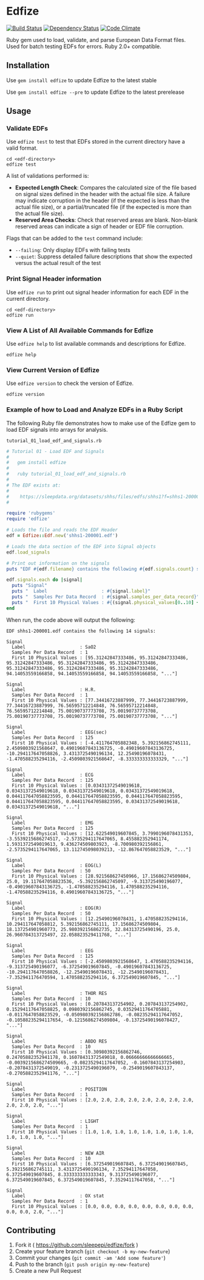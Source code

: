 # Edfize

[![Build Status](https://travis-ci.org/sleepepi/edfize.svg?branch=master)](https://travis-ci.org/sleepepi/edfize)
[![Dependency Status](https://gemnasium.com/sleepepi/edfize.svg)](https://gemnasium.com/sleepepi/edfize)
[![Code Climate](https://codeclimate.com/github/sleepepi/edfize/badges/gpa.svg)](https://codeclimate.com/github/sleepepi/edfize)

Ruby gem used to load, validate, and parse European Data Format files. Used for batch testing EDFs for errors. Ruby 2.0+ compatible.

## Installation

Use `gem install edfize` to update Edfize to the latest stable

Use `gem install edfize --pre` to update Edfize to the latest prerelease

## Usage

### Validate EDFs

Use `edfize test` to test that EDFs stored in the current directory have a valid format.

    cd <edf-directory>
    edfize test

A list of validations performed is:

- **Expected Length Check**: Compares the calculated size of the file based on signal sizes defined in the header with the actual file size. A failure may indicate corruption in the header (if the expected is less than the actual file size), or a partial/truncated file (if the expected is more than the actual file size).
- **Reserved Area Checks**: Check that reserved areas are blank. Non-blank reserved areas can indicate a sign of header or EDF file corruption.

Flags that can be added to the `test` command include:

- `--failing`: Only display EDFs with failing tests
- `--quiet`: Suppress detailed failure descriptions that show the expected versus the actual result of the test

### Print Signal Header information

Use `edfize run` to print out signal header information for each EDF in the current directory.

    cd <edf-directory>
    edfize run

### View A List of All Available Commands for Edfize

Use `edfize help` to list available commands and descriptions for Edfize.

    edfize help

### View Current Version of Edfize

Use `edfize version` to check the version of Edfize.

    edfize version

### Example of how to Load and Analyze EDFs in a Ruby Script

The following Ruby file demonstrates how to make use of the Edfize gem to load EDF signals into arrays for analysis.

`tutorial_01_load_edf_and_signals.rb`
```ruby
# Tutorial 01 - Load EDF and Signals
#
#   gem install edfize
#
#   ruby tutorial_01_load_edf_and_signals.rb
#
# The EDF exists at:
#
#    https://sleepdata.org/datasets/shhs/files/edfs/shhs1?f=shhs1-200001.edf
#

require 'rubygems'
require 'edfize'

# Loads the file and reads the EDF Header
edf = Edfize::Edf.new('shhs1-200001.edf')

# Loads the data section of the EDF into Signal objects
edf.load_signals

# Print out information on the signals
puts "EDF #{edf.filename} contains the following #{edf.signals.count} signal#{'s' unless edf.signals.count == 1}:\n\n"

edf.signals.each do |signal|
  puts "Signal"
  puts "  Label                    : #{signal.label}"
  puts "  Samples Per Data Record  : #{signal.samples_per_data_record}"
  puts "  First 10 Physical Values : #{(signal.physical_values[0..10] + ['...']).inspect}\n\n"
end
```

When run, the code above will output the following:

```console
EDF shhs1-200001.edf contains the following 14 signals:

Signal
  Label                    : SaO2
  Samples Per Data Record  : 1
  First 10 Physical Values : [95.31242847333486, 95.31242847333486, 95.31242847333486, 95.31242847333486, 95.31242847333486, 95.31242847333486, 95.31242847333486, 95.31242847333486, 94.14053559166858, 94.14053559166858, 94.14053559166858, "..."]

Signal
  Label                    : H.R.
  Samples Per Data Record  : 1
  First 10 Physical Values : [77.34416723887999, 77.34416723887999, 77.34416723887999, 76.56595712214848, 76.56595712214848, 76.56595712214848, 75.00190737773708, 75.00190737773708, 75.00190737773708, 75.00190737773708, 75.00190737773708, "..."]

Signal
  Label                    : EEG(sec)
  Samples Per Data Record  : 125
  First 10 Physical Values : [-4.411764705882348, 5.392156862745111, 2.4509803921568647, 0.49019607843136725, -0.49019607843136725, -10.294117647058826, 3.4313725490196134, 12.25490196078431, -1.470588235294116, -2.4509803921568647, -8.333333333333329, "..."]

Signal
  Label                    : ECG
  Samples Per Data Record  : 125
  First 10 Physical Values : [0.03431372549019618, 0.03431372549019618, 0.03431372549019618, 0.03431372549019618, 0.044117647058823595, 0.044117647058823595, 0.044117647058823595, 0.044117647058823595, 0.044117647058823595, 0.03431372549019618, 0.03431372549019618, "..."]

Signal
  Label                    : EMG
  Samples Per Data Record  : 125
  First 10 Physical Values : [12.622549019607845, 3.7990196078431353, -3.5539215686274517, -2.5735294117647065, 8.455882352941174, 1.5931372549019613, 9.436274509803923, -8.700980392156861, -2.5735294117647065, 13.112745098039213, -12.867647058823529, "..."]

Signal
  Label                    : EOG(L)
  Samples Per Data Record  : 50
  First 10 Physical Values : [28.921568627450966, 17.15686274509804, 25.0, 19.117647058823536, -5.392156862745097, -9.313725490196077, -0.49019607843136725, -1.470588235294116, 1.470588235294116, -1.470588235294116, 0.49019607843136725, "..."]

Signal
  Label                    : EOG(R)
  Samples Per Data Record  : 50
  First 10 Physical Values : [12.25490196078431, 1.470588235294116, 10.294117647058812, 5.392156862745111, 17.15686274509804, 18.137254901960773, 25.980392156862735, 32.84313725490196, 25.0, 26.960784313725497, 22.058823529411768, "..."]

Signal
  Label                    : EEG
  Samples Per Data Record  : 125
  First 10 Physical Values : [-2.4509803921568647, 1.470588235294116, -9.313725490196077, -6.372549019607845, -0.49019607843136725, -10.294117647058826, -12.25490196078431, -12.25490196078431, -7.352941176470594, 1.470588235294116, 6.372549019607845, "..."]

Signal
  Label                    : THOR RES
  Samples Per Data Record  : 10
  First 10 Physical Values : [0.207843137254902, 0.207843137254902, 0.15294117647058825, 0.0980392156862745, 0.03529411764705881, -0.0117647058823529, -0.050980392156862786, -0.08235294117647052, -0.10588235294117654, -0.1215686274509804, -0.13725490196078427, "..."]

Signal
  Label                    : ABDO RES
  Samples Per Data Record  : 10
  First 10 Physical Values : [0.30980392156862746, 0.24705882352941178, 0.16078431372549018, 0.06666666666666665, -0.0039215686274509665, -0.08235294117647052, -0.1607843137254903, -0.2078431372549019, -0.2313725490196079, -0.2549019607843137, -0.2705882352941176, "..."]

Signal
  Label                    : POSITION
  Samples Per Data Record  : 1
  First 10 Physical Values : [2.0, 2.0, 2.0, 2.0, 2.0, 2.0, 2.0, 2.0, 2.0, 2.0, 2.0, "..."]

Signal
  Label                    : LIGHT
  Samples Per Data Record  : 1
  First 10 Physical Values : [1.0, 1.0, 1.0, 1.0, 1.0, 1.0, 1.0, 1.0, 1.0, 1.0, 1.0, "..."]

Signal
  Label                    : NEW AIR
  Samples Per Data Record  : 10
  First 10 Physical Values : [6.372549019607845, 6.372549019607845, 5.392156862745111, 3.4313725490196134, 7.35294117647058, 6.372549019607845, 8.333333333333343, 9.313725490196077, 6.372549019607845, 6.372549019607845, 7.35294117647058, "..."]

Signal
  Label                    : OX stat
  Samples Per Data Record  : 1
  First 10 Physical Values : [0.0, 0.0, 0.0, 0.0, 0.0, 0.0, 0.0, 0.0, 0.0, 0.0, 2.0, "..."]
```

## Contributing

1. Fork it ( https://github.com/sleepepi/edfize/fork )
2. Create your feature branch (`git checkout -b my-new-feature`)
3. Commit your changes (`git commit -am 'Add some feature'`)
4. Push to the branch (`git push origin my-new-feature`)
5. Create a new Pull Request
